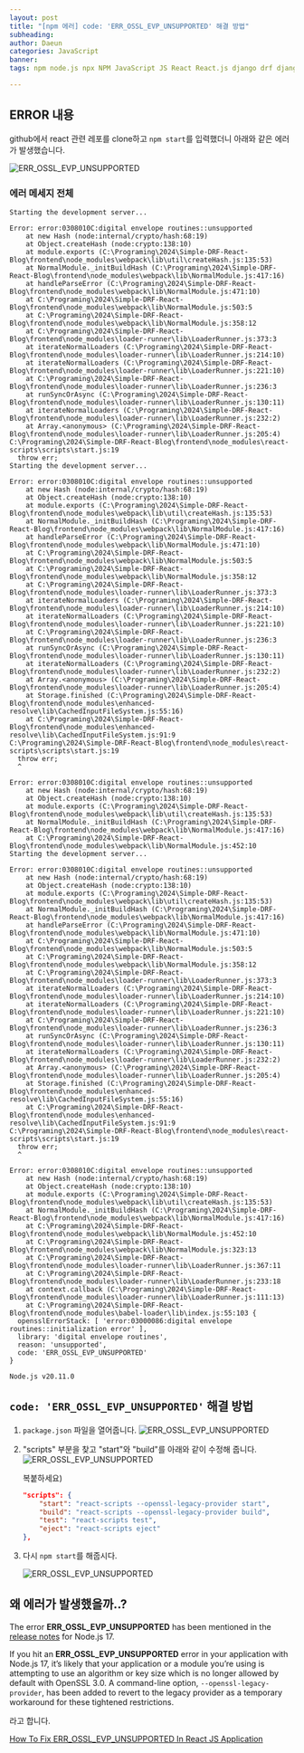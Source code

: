 ```yaml
---
layout: post
title: "[npm 에러] code: 'ERR_OSSL_EVP_UNSUPPORTED' 해결 방법"
subheading: 
author: Daeun
categories: JavaScript
banner:
tags: npm node.js npx NPM JavaScript JS React React.js django drf django_rest_framework

---
```


## ERROR 내용

github에서 react 관련 레포를 clone하고 `npm start`를 입력했더니 아래와 같은 에러가 발생했습니다.

![ERR_OSSL_EVP_UNSUPPORTED](https://cdn.jsdelivr.net/gh/splanky0314/CDN/JavaScript/2024-02-12-ERR_OSSL_EVP_UNSUPPORTED/0.png)

### 에러 메세지 전체

```
Starting the development server...

Error: error:0308010C:digital envelope routines::unsupported
    at new Hash (node:internal/crypto/hash:68:19)
    at Object.createHash (node:crypto:138:10)
    at module.exports (C:\Programing\2024\Simple-DRF-React-Blog\frontend\node_modules\webpack\lib\util\createHash.js:135:53)
    at NormalModule._initBuildHash (C:\Programing\2024\Simple-DRF-React-Blog\frontend\node_modules\webpack\lib\NormalModule.js:417:16)
    at handleParseError (C:\Programing\2024\Simple-DRF-React-Blog\frontend\node_modules\webpack\lib\NormalModule.js:471:10)
    at C:\Programing\2024\Simple-DRF-React-Blog\frontend\node_modules\webpack\lib\NormalModule.js:503:5
    at C:\Programing\2024\Simple-DRF-React-Blog\frontend\node_modules\webpack\lib\NormalModule.js:358:12
    at C:\Programing\2024\Simple-DRF-React-Blog\frontend\node_modules\loader-runner\lib\LoaderRunner.js:373:3
    at iterateNormalLoaders (C:\Programing\2024\Simple-DRF-React-Blog\frontend\node_modules\loader-runner\lib\LoaderRunner.js:214:10)
    at iterateNormalLoaders (C:\Programing\2024\Simple-DRF-React-Blog\frontend\node_modules\loader-runner\lib\LoaderRunner.js:221:10)
    at C:\Programing\2024\Simple-DRF-React-Blog\frontend\node_modules\loader-runner\lib\LoaderRunner.js:236:3
    at runSyncOrAsync (C:\Programing\2024\Simple-DRF-React-Blog\frontend\node_modules\loader-runner\lib\LoaderRunner.js:130:11)
    at iterateNormalLoaders (C:\Programing\2024\Simple-DRF-React-Blog\frontend\node_modules\loader-runner\lib\LoaderRunner.js:232:2)
    at Array.<anonymous> (C:\Programing\2024\Simple-DRF-React-Blog\frontend\node_modules\loader-runner\lib\LoaderRunner.js:205:4)
C:\Programing\2024\Simple-DRF-React-Blog\frontend\node_modules\react-scripts\scripts\start.js:19
  throw err;
Starting the development server...

Error: error:0308010C:digital envelope routines::unsupported
    at new Hash (node:internal/crypto/hash:68:19)
    at Object.createHash (node:crypto:138:10)
    at module.exports (C:\Programing\2024\Simple-DRF-React-Blog\frontend\node_modules\webpack\lib\util\createHash.js:135:53)
    at NormalModule._initBuildHash (C:\Programing\2024\Simple-DRF-React-Blog\frontend\node_modules\webpack\lib\NormalModule.js:417:16)
    at handleParseError (C:\Programing\2024\Simple-DRF-React-Blog\frontend\node_modules\webpack\lib\NormalModule.js:471:10)
    at C:\Programing\2024\Simple-DRF-React-Blog\frontend\node_modules\webpack\lib\NormalModule.js:503:5
    at C:\Programing\2024\Simple-DRF-React-Blog\frontend\node_modules\webpack\lib\NormalModule.js:358:12
    at C:\Programing\2024\Simple-DRF-React-Blog\frontend\node_modules\loader-runner\lib\LoaderRunner.js:373:3
    at iterateNormalLoaders (C:\Programing\2024\Simple-DRF-React-Blog\frontend\node_modules\loader-runner\lib\LoaderRunner.js:214:10)
    at iterateNormalLoaders (C:\Programing\2024\Simple-DRF-React-Blog\frontend\node_modules\loader-runner\lib\LoaderRunner.js:221:10)
    at C:\Programing\2024\Simple-DRF-React-Blog\frontend\node_modules\loader-runner\lib\LoaderRunner.js:236:3
    at runSyncOrAsync (C:\Programing\2024\Simple-DRF-React-Blog\frontend\node_modules\loader-runner\lib\LoaderRunner.js:130:11)
    at iterateNormalLoaders (C:\Programing\2024\Simple-DRF-React-Blog\frontend\node_modules\loader-runner\lib\LoaderRunner.js:232:2)
    at Array.<anonymous> (C:\Programing\2024\Simple-DRF-React-Blog\frontend\node_modules\loader-runner\lib\LoaderRunner.js:205:4)
    at Storage.finished (C:\Programing\2024\Simple-DRF-React-Blog\frontend\node_modules\enhanced-resolve\lib\CachedInputFileSystem.js:55:16)
    at C:\Programing\2024\Simple-DRF-React-Blog\frontend\node_modules\enhanced-resolve\lib\CachedInputFileSystem.js:91:9
C:\Programing\2024\Simple-DRF-React-Blog\frontend\node_modules\react-scripts\scripts\start.js:19
  throw err;
  ^

Error: error:0308010C:digital envelope routines::unsupported
    at new Hash (node:internal/crypto/hash:68:19)
    at Object.createHash (node:crypto:138:10)
    at module.exports (C:\Programing\2024\Simple-DRF-React-Blog\frontend\node_modules\webpack\lib\util\createHash.js:135:53)
    at NormalModule._initBuildHash (C:\Programing\2024\Simple-DRF-React-Blog\frontend\node_modules\webpack\lib\NormalModule.js:417:16) 
    at C:\Programing\2024\Simple-DRF-React-Blog\frontend\node_modules\webpack\lib\NormalModule.js:452:10
Starting the development server...

Error: error:0308010C:digital envelope routines::unsupported
    at new Hash (node:internal/crypto/hash:68:19)
    at Object.createHash (node:crypto:138:10)
    at module.exports (C:\Programing\2024\Simple-DRF-React-Blog\frontend\node_modules\webpack\lib\util\createHash.js:135:53)
    at NormalModule._initBuildHash (C:\Programing\2024\Simple-DRF-React-Blog\frontend\node_modules\webpack\lib\NormalModule.js:417:16)
    at handleParseError (C:\Programing\2024\Simple-DRF-React-Blog\frontend\node_modules\webpack\lib\NormalModule.js:471:10)
    at C:\Programing\2024\Simple-DRF-React-Blog\frontend\node_modules\webpack\lib\NormalModule.js:503:5
    at C:\Programing\2024\Simple-DRF-React-Blog\frontend\node_modules\webpack\lib\NormalModule.js:358:12
    at C:\Programing\2024\Simple-DRF-React-Blog\frontend\node_modules\loader-runner\lib\LoaderRunner.js:373:3
    at iterateNormalLoaders (C:\Programing\2024\Simple-DRF-React-Blog\frontend\node_modules\loader-runner\lib\LoaderRunner.js:214:10)
    at iterateNormalLoaders (C:\Programing\2024\Simple-DRF-React-Blog\frontend\node_modules\loader-runner\lib\LoaderRunner.js:221:10)
    at C:\Programing\2024\Simple-DRF-React-Blog\frontend\node_modules\loader-runner\lib\LoaderRunner.js:236:3
    at runSyncOrAsync (C:\Programing\2024\Simple-DRF-React-Blog\frontend\node_modules\loader-runner\lib\LoaderRunner.js:130:11)
    at iterateNormalLoaders (C:\Programing\2024\Simple-DRF-React-Blog\frontend\node_modules\loader-runner\lib\LoaderRunner.js:232:2)
    at Array.<anonymous> (C:\Programing\2024\Simple-DRF-React-Blog\frontend\node_modules\loader-runner\lib\LoaderRunner.js:205:4)
    at Storage.finished (C:\Programing\2024\Simple-DRF-React-Blog\frontend\node_modules\enhanced-resolve\lib\CachedInputFileSystem.js:55:16)
    at C:\Programing\2024\Simple-DRF-React-Blog\frontend\node_modules\enhanced-resolve\lib\CachedInputFileSystem.js:91:9
C:\Programing\2024\Simple-DRF-React-Blog\frontend\node_modules\react-scripts\scripts\start.js:19
  throw err;
  ^

Error: error:0308010C:digital envelope routines::unsupported
    at new Hash (node:internal/crypto/hash:68:19)
    at Object.createHash (node:crypto:138:10)
    at module.exports (C:\Programing\2024\Simple-DRF-React-Blog\frontend\node_modules\webpack\lib\util\createHash.js:135:53)
    at NormalModule._initBuildHash (C:\Programing\2024\Simple-DRF-React-Blog\frontend\node_modules\webpack\lib\NormalModule.js:417:16)
    at C:\Programing\2024\Simple-DRF-React-Blog\frontend\node_modules\webpack\lib\NormalModule.js:452:10
    at C:\Programing\2024\Simple-DRF-React-Blog\frontend\node_modules\webpack\lib\NormalModule.js:323:13
    at C:\Programing\2024\Simple-DRF-React-Blog\frontend\node_modules\loader-runner\lib\LoaderRunner.js:367:11
    at C:\Programing\2024\Simple-DRF-React-Blog\frontend\node_modules\loader-runner\lib\LoaderRunner.js:233:18
    at context.callback (C:\Programing\2024\Simple-DRF-React-Blog\frontend\node_modules\loader-runner\lib\LoaderRunner.js:111:13)
    at C:\Programing\2024\Simple-DRF-React-Blog\frontend\node_modules\babel-loader\lib\index.js:55:103 {
  opensslErrorStack: [ 'error:03000086:digital envelope routines::initialization error' ],
  library: 'digital envelope routines',
  reason: 'unsupported',
  code: 'ERR_OSSL_EVP_UNSUPPORTED'
}

Node.js v20.11.0
```

## `code: 'ERR_OSSL_EVP_UNSUPPORTED'` 해결 방법

1. `package.json` 파일을 열어줍니다. 
			![ERR_OSSL_EVP_UNSUPPORTED](https://cdn.jsdelivr.net/gh/splanky0314/CDN/JavaScript/2024-02-12-ERR_OSSL_EVP_UNSUPPORTED/1.png)

2. "scripts" 부분을 찾고 "start"와 "build"를 아래와 같이 수정해 줍니다.
	![ERR_OSSL_EVP_UNSUPPORTED](https://cdn.jsdelivr.net/gh/splanky0314/CDN/JavaScript/2024-02-12-ERR_OSSL_EVP_UNSUPPORTED/2.png)

	복붙하세요)
	```json
	"scripts": {
		"start": "react-scripts --openssl-legacy-provider start",
		"build": "react-scripts --openssl-legacy-provider build",
		"test": "react-scripts test",
		"eject": "react-scripts eject"
	},
	```
	
3. 다시 `npm start`를 해줍시다.

	![ERR_OSSL_EVP_UNSUPPORTED](https://cdn.jsdelivr.net/gh/splanky0314/CDN/JavaScript/2024-02-12-ERR_OSSL_EVP_UNSUPPORTED/3.png)

## 왜 에러가 발생했을까..?

The error  **ERR_OSSL_EVP_UNSUPPORTED**  has been mentioned in the  [release notes](https://github.com/nodejs/node/blob/master/doc/changelogs/CHANGELOG_V17.md#17.0.0)  for Node.js 17.

If you hit an  **ERR_OSSL_EVP_UNSUPPORTED**  error in your application with Node.js 17, it’s likely that your application or a module you’re using is attempting to use an algorithm or key size which is no longer allowed by default with OpenSSL 3.0. A command-line option,  `--openssl-legacy-provider`, has been added to revert to the legacy provider as a temporary workaround for these tightened restrictions.

라고 합니다.

[How To Fix ERR_OSSL_EVP_UNSUPPORTED In React JS Application](https://roytuts.com/how-to-fix-err_ossl_evp_unsupported-in-react-js-application/)